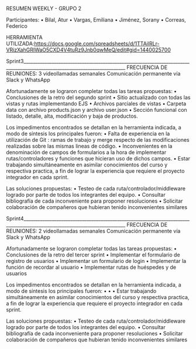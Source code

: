 RESUMEN WEEKLY - GRUPO 2

Participantes:
    • Bilal, Atur
    • Vargas, Emiliana
    • Jiménez, Sorany
    • Correas, Federico 

HERRAMIENTA UTILIZADA:https://docs.google.com/spreadsheets/d/1TTAilRLr-VRizXahGRIWaO5CXD4V4tuRz9Jnb0qwMeQ/edit#gid=1440025700



Sprint3__________________________________________________________________________________________________________________________
FRECUENCIA DE REUNIONES:
3 videollamadas semanales
Comunicación permanente vía Slack y WhatsApp

Afortunadamente se lograron completar todas las tareas propuestas:
    • Conclusiones de la retro del segundo sprint
    • Sitio actualizado con todas las vistas y rutas implementando EJS
    • Archivos parciales de vistas
    • Carpeta data con archivo products.json y archivo user.json
    • Sección funcional con listado, detalle, alta, modificación y baja de productos.

Los impedimentos encontrados se detallan en la herramienta indicada, a modo de síntesis los principales fueron: 
    • Falta de experiencia en la utilización de Git : ramas de trabajo y merge respecto de las modificaciones realizadas sobre las mismas lineas de código. 
    • Inconvenientes en la denominación de campos de formularios a la hora de implementar rutas/controladores y funciones que hicieran uso de dichos campos. 
    • Estar trabajando simultáneamente en asimilar conocimientos del curso y respectiva practica, a fin de lograr la experiencia que requiere el proyecto integrador en cada sprint.
      

Las soluciones propuestas:
    • Testeo de cada ruta/controlador/middleware logrado por parte de todos los integrantes del equipo.
    • Consultar bibliografía de cada inconveniente para proponer resoluciones
    • Solicitar colaboración de compañeros que hubieran tenido inconvenientes similares


Sprint4__________________________________________________________________________________________________________________________
FRECUENCIA DE REUNIONES:
2 videollamadas semanales
Comunicación permanente vía Slack y WhatsApp

Afortunadamente se lograron completar todas las tareas propuestas:
    • Conclusiones de la retro del tercer sprint
    • Implementar el formulario de registro de usuarios
    • Implementar un formulario de login
    • Implementar la función de recordar al usuario
    • Implementar rutas de huéspedes y de usuarios

Los impedimentos encontrados se detallan en la herramienta indicada, a modo de síntesis los principales fueron: 
    • 
    • 
    • Estar trabajando simultáneamente en asimilar conocimientos del curso y respectiva practica, a fin de lograr la experiencia que requiere el proyecto integrador en cada sprint.
      

Las soluciones propuestas:
    • Testeo de cada ruta/controlador/middleware logrado por parte de todos los integrantes del equipo.
    • Consultar bibliografía de cada inconveniente para proponer resoluciones
    • Solicitar colaboración de compañeros que hubieran tenido inconvenientes similares

